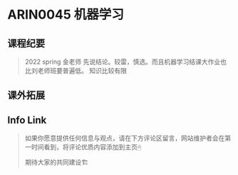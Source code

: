 
# ARIN0045 机器学习

## 课程纪要
> 2022 spring 金老师
> 先说结论。较雷，慎选。而且机器学习结课大作业也比刘老师班要普遍低。
> 知识比较有限
## 课外拓展

## Info Link


> 如果你愿意提供任何信息与观点，请在下方评论区留言，网站维护者会在第一时间看到，将评论优质内容添加到主页🖱
>
> 期待大家的共同建设🏗
